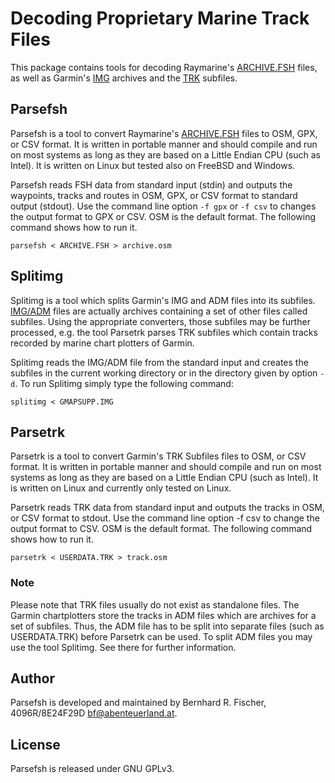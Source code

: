 # Decoding Proprietary Marine Track Files

This package contains tools for decoding Raymarine's
[ARCHIVE.FSH](https://wiki.openstreetmap.org/wiki/ARCHIVE.FSH) files, as well
as Garmin's
[IMG](https://wiki.openstreetmap.org/wiki/OSM_Map_On_Garmin/IMG_File_Format)
archives and the
[TRK](https://wiki.openstreetmap.org/wiki/OSM_Map_On_Garmin/TRK_Subfile_Format)
subfiles.


## Parsefsh

Parsefsh is a tool to convert Raymarine's
[ARCHIVE.FSH](https://wiki.openstreetmap.org/wiki/ARCHIVE.FSH) files to OSM,
GPX, or CSV format.  It is written in portable manner and should compile and
run on most systems as long as they are based on a Little Endian CPU (such as
Intel). It is written on Linux but tested also on FreeBSD and Windows.

Parsefsh reads FSH data from standard input (stdin) and outputs the waypoints,
tracks and routes in OSM, GPX, or CSV format to standard output (stdout). Use
the command line option `-f gpx` or `-f csv` to changes the output format to
GPX or CSV. OSM is the default format. The following command shows how to run
it.

```Shell
parsefsh < ARCHIVE.FSH > archive.osm
```


## Splitimg

Splitimg is a tool which splits Garmin's IMG and ADM files into its subfiles.
[IMG/ADM](https://wiki.openstreetmap.org/wiki/OSM_Map_On_Garmin/IMG_File_Format)
files are actually archives containing a set of other files called subfiles.
Using the appropriate converters, those subfiles may be further processed, e.g.
the tool Parsetrk parses TRK subfiles which contain tracks recorded by marine
chart plotters of Garmin.

Splitimg reads the IMG/ADM file from the standard input and creates the
subfiles in the current working directory or in the directory given by option
`-d`. To run Splitimg simply type the following command:

```Shell
splitimg < GMAPSUPP.IMG
```


## Parsetrk

Parsetrk is a tool to convert Garmin's TRK Subfiles files to OSM, or CSV
format.  It is written in portable manner and should compile and run on most
systems as long as they are based on a Little Endian CPU (such as Intel). It is
written on Linux and currently only tested on Linux.

Parsetrk reads TRK data from standard input and outputs the tracks in OSM, or
CSV format to stdout. Use the command line option -f csv to change the output
format to CSV. OSM is the default format. The following command shows how to
run it.

```Shell
parsetrk < USERDATA.TRK > track.osm
```

### Note

Please note that TRK files usually do not exist as standalone files.  The
Garmin chartplotters store the tracks in ADM files which are archives for a set
of subfiles. Thus, the ADM file has to be split into separate files (such as
USERDATA.TRK) before Parsetrk can be used. To split ADM files you may use the
tool Splitimg. See there for further information.


## Author

Parsefsh is developed and maintained by Bernhard R. Fischer, 4096R/8E24F29D
<bf@abenteuerland.at>.


## License

Parsefsh is released under GNU GPLv3. 


